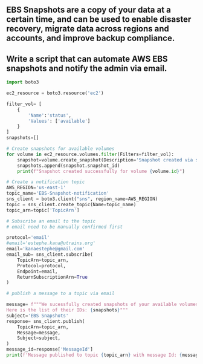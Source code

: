 ## EBS Snapshots are a copy of your data at a certain time, and can be used to enable disaster recovery, migrate data across regions and accounts, and improve backup compliance. 

## Write a script that can automate AWS EBS snapshots and notify the admin via email.

```python
import boto3

ec2_resource = boto3.resource('ec2')

filter_vol= [
    {
        'Name':'status', 
        'Values': ['available']
    }
]
snapshots=[]

# Create snapshots for available volumes
for volume in ec2_resource.volumes.filter(Filters=filter_vol):
    snapshot=volume.create_snapshot(Description='Snapshot created via script')
    snapshots.append(snapshot.snapshot_id)
    print(f"Snapshot created successfully for volume {volume.id}")

# Create a notification topic
AWS_REGION='us-east-1'
topic_name='EBS-Snapshot-notification'
sns_client = boto3.client("sns", region_name=AWS_REGION)
topic = sns_client.create_topic(Name=topic_name)
topic_arn=topic['TopicArn']

# Subscribe an email to the topic
# email need to be manually confirmed first

protocol='email'
#email='estephe.kana@utrains.org'
email='kanaestephe@gmail.com'
email_sub= sns_client.subscribe(
    TopicArn=topic_arn,
    Protocol=protocol, 
    Endpoint=email, 
    ReturnSubscriptionArn=True
)

# publish a message to a topic via email

message= f"""We sucessfully created snapshots of your available volumes. 
Here is the list of their IDs: {snapshots}"""
subject='EBS Snapshots'
response= sns_client.publish(
    TopicArn=topic_arn,
    Message=message,
    Subject=subject,
)
message_id=response['MessageId']
print(f'Message published to topic {topic_arn} with message Id: {message_id}')

```
